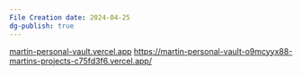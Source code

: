 ```yaml
---
File Creation date: 2024-04-25
dg-publish: true
---
```

[martin-personal-vault.vercel.app](https://martin-personal-vault.vercel.app/)
https://martin-personal-vault-o9mcyyx88-martins-projects-c75fd3f6.vercel.app/